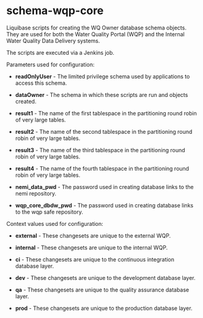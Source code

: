# schema\-wqp\-core

Liquibase scripts for creating the WQ Owner database schema objects. They are used for both the Water Quality Portal (WQP) and the Internal Water Quality Data Delivery systems.

The scripts are executed via a Jenkins job.

Parameters used for configuration:

* **readOnlyUser** - The limited privilege schema used by applications to access this schema.

* **dataOwner** - The schema in which these scripts are run and objects created.

* **result1** - The name of the first tablespace in the partitioning round robin of very large tables.

* **result2** - The name of the second tablespace in the partitioning round robin of very large tables.

* **result3** - The name of the third tablespace in the partitioning round robin of very large tables.

* **result4** - The name of the fourth tablespace in the partitioning round robin of very large tables.

* **nemi\_data\_pwd** - The password used in creating database links to the nemi repository.

* **wqp_core_dbdw_pwd** - The password used in creating database links to the wqp safe repository.


Context values used for configuration:

* **external** - These changesets are unique to the external WQP.

* **internal** - These changesets are unique to the internal WQP.

* **ci** - These changesets are unique to the continuous integration database layer.

* **dev** - These changesets are unique to the development database layer.

* **qa** - These changesets are unique to the quality assurance database layer.

* **prod** - These changesets are unique to the production database layer.
